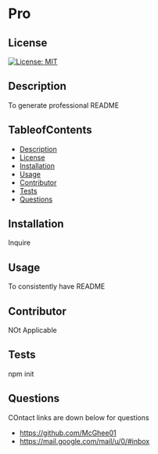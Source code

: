# Pro

  ## License
  
  [![License: MIT](https://img.shields.io/badge/License-MIT-yellow.svg)](https://opensource.org/licenses/MIT)

  ## Description
   To generate professional README

  ## TableofContents
      
  - [Description](#description)
  - [License](#license)
  - [Installation](#installation)
  - [Usage](#usage)
  - [Contributor](#contributor)
  - [Tests](#tests)
  - [Questions](#questions)
   
  ## Installation
   Inquire

  ## Usage
   To consistently have README 

  ## Contributor
   NOt Applicable

  ## Tests
   npm init

   ## Questions
   COntact links are down below for questions
   * https://github.com/McGhee01
   * https://mail.google.com/mail/u/0/#inbox
   
